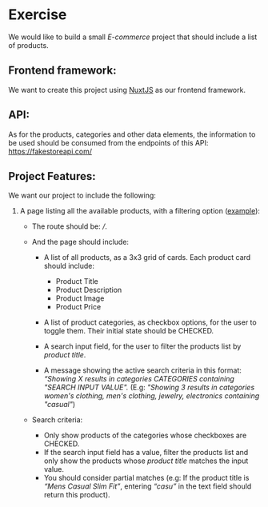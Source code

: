 # Exercise
We would like to build a small *E-commerce* project that should include a list of products.

## Frontend framework:
We want to create this project using [NuxtJS](https://nuxtjs.org/) as our frontend framework.

## API:
As for the products, categories and other data elements, the information to be used should be consumed from the endpoints of this API:
https://fakestoreapi.com/

## Project Features:
We want our project to include the following:

1. A page listing all the available products, with a filtering option ([example](https://assignment-webdev.netlify.app/)):
	- The route should be: */*.
	- And the page should include:

		- A list of all products, as a 3x3 grid of cards.
		  Each product card should include:
			- Product Title
			- Product Description
			- Product Image
			- Product Price

		- A list of product categories, as checkbox options, for the user to toggle them. Their initial state should be CHECKED.

		- A search input field, for the user to filter the products list by *product title*.

		- A message showing the active search criteria in this format:
		  *“Showing X results in categories CATEGORIES containing "SEARCH INPUT VALUE".*
		  (E.g: *"Showing 3 results in categories women's clothing, men's clothing, jewelry, electronics containing "casual"*)

	- Search criteria:
      - Only show products of the categories whose checkboxes are CHECKED.
      - If the search input field has a value, filter the products list and only show the products whose *product title* matches the input value.
      - You should consider partial matches (e.g: If the product title is *“Mens Casual Slim Fit”*, entering *“casu”* in the text field should return this product).
